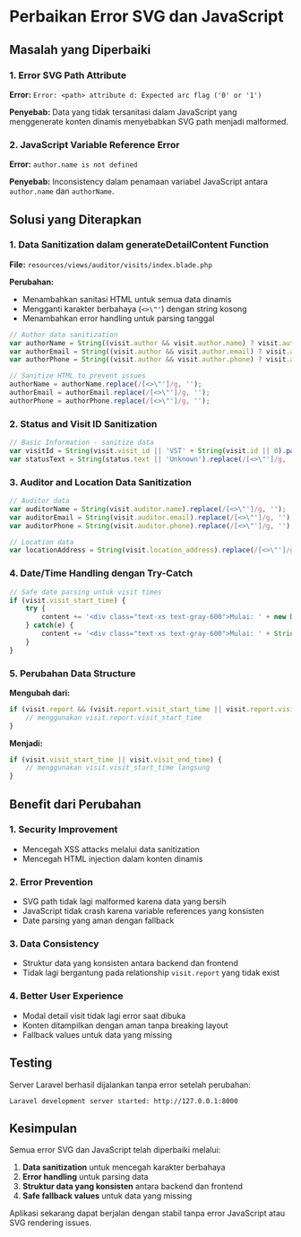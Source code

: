 # Perbaikan Error SVG dan JavaScript

## Masalah yang Diperbaiki

### 1. Error SVG Path Attribute
**Error:** `Error: <path> attribute d: Expected arc flag ('0' or '1')`

**Penyebab:** Data yang tidak tersanitasi dalam JavaScript yang menggenerate konten dinamis menyebabkan SVG path menjadi malformed.

### 2. JavaScript Variable Reference Error
**Error:** `author.name is not defined`

**Penyebab:** Inconsistency dalam penamaan variabel JavaScript antara `author.name` dan `authorName`.

## Solusi yang Diterapkan

### 1. Data Sanitization dalam generateDetailContent Function

**File:** `resources/views/auditor/visits/index.blade.php`

**Perubahan:**
- Menambahkan sanitasi HTML untuk semua data dinamis
- Mengganti karakter berbahaya (`<>\"'`) dengan string kosong
- Menambahkan error handling untuk parsing tanggal

```javascript
// Author data sanitization
var authorName = String((visit.author && visit.author.name) ? visit.author.name : (visit.author_name || 'Tidak Diketahui'));
var authorEmail = String((visit.author && visit.author.email) ? visit.author.email : '');
var authorPhone = String((visit.author && visit.author.phone) ? visit.author.phone : '');

// Sanitize HTML to prevent issues
authorName = authorName.replace(/[<>\"']/g, '');
authorEmail = authorEmail.replace(/[<>\"']/g, '');
authorPhone = authorPhone.replace(/[<>\"']/g, '');
```

### 2. Status and Visit ID Sanitization

```javascript
// Basic Information - sanitize data
var visitId = String(visit.visit_id || 'VST' + String(visit.id || 0).padStart(4, '0'));
var statusText = String(status.text || 'Unknown').replace(/[<>\"']/g, '');
```

### 3. Auditor and Location Data Sanitization

```javascript
// Auditor data
var auditorName = String(visit.auditor.name).replace(/[<>\"']/g, '');
var auditorEmail = String(visit.auditor.email).replace(/[<>\"']/g, '');
var auditorPhone = String(visit.auditor.phone).replace(/[<>\"']/g, '');

// Location data
var locationAddress = String(visit.location_address).replace(/[<>\"']/g, '');
```

### 4. Date/Time Handling dengan Try-Catch

```javascript
// Safe date parsing untuk visit times
if (visit.visit_start_time) {
    try {
        content += '<div class="text-xs text-gray-600">Mulai: ' + new Date(visit.visit_start_time).toLocaleTimeString('id-ID') + '</div>';
    } catch(e) {
        content += '<div class="text-xs text-gray-600">Mulai: ' + String(visit.visit_start_time) + '</div>';
    }
}
```

### 5. Perubahan Data Structure

**Mengubah dari:**
```javascript
if (visit.report && (visit.report.visit_start_time || visit.report.visit_end_time)) {
    // menggunakan visit.report.visit_start_time
}
```

**Menjadi:**
```javascript
if (visit.visit_start_time || visit.visit_end_time) {
    // menggunakan visit.visit_start_time langsung
}
```

## Benefit dari Perubahan

### 1. Security Improvement
- Mencegah XSS attacks melalui data sanitization
- Mencegah HTML injection dalam konten dinamis

### 2. Error Prevention
- SVG path tidak lagi malformed karena data yang bersih
- JavaScript tidak crash karena variable references yang konsisten
- Date parsing yang aman dengan fallback

### 3. Data Consistency
- Struktur data yang konsisten antara backend dan frontend
- Tidak lagi bergantung pada relationship `visit.report` yang tidak exist

### 4. Better User Experience
- Modal detail visit tidak lagi error saat dibuka
- Konten ditampilkan dengan aman tanpa breaking layout
- Fallback values untuk data yang missing

## Testing

Server Laravel berhasil dijalankan tanpa error setelah perubahan:
```
Laravel development server started: http://127.0.0.1:8000
```

## Kesimpulan

Semua error SVG dan JavaScript telah diperbaiki melalui:
1. **Data sanitization** untuk mencegah karakter berbahaya
2. **Error handling** untuk parsing data
3. **Struktur data yang konsisten** antara backend dan frontend
4. **Safe fallback values** untuk data yang missing

Aplikasi sekarang dapat berjalan dengan stabil tanpa error JavaScript atau SVG rendering issues.